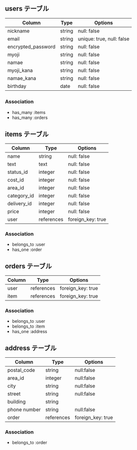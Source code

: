 ## users テーブル

| Column   | Type   | Options     |
| -------- | ------ | ----------- |
| nickname | string | null: false |
| email    | string | unique: true, null: false  |
| encrypted_password | string | null: false |
| myoji    | string | null: false |
| namae | string | null: false |
| myoji_kana | string | null: false |
| namae_kana | string | null: false |
| birthday | date     | null: false |

### Association　　

- has_many :items
- has_many :orders

## items テーブル

| Column | Type   | Options     |
| ------ | ------ | ----------- |
| name        | string       | null: false |
| text        | text         | null: false |
| status_id   | integer      | null: false |
| cost_id     | integer      | null: false |
| area_id     | integer      | null: false |
| category_id | integer      | null: false |
| delivery_id | integer      | null: false |
| price       | integer      | null: false |
| user        | references   | foreign_key: true |

### Association

- belongs_to :user
- has_one :order 
 

## orders テーブル

| Column | Type       | Options         |
| ------ | ---------- | --------------- |
| user   | references | foreign_key: true  |
| item   | references | foreign_key: true  |


### Association

- belongs_to :user
- belongs_to :item
- has_one    :address


## address テーブル

| Column | Type       | Options         |
| ------ | ---------- | --------------- |
| postal_code    | string    | null:false        |
| area_id        | integer   | null:false        |
| city           | string    | null:false        |
| street         | string    | null:false        |
| building       | string    |                   |
| phone number   | string    | null:false        |
| order          | references| foreign_key: true |

### Association

- belongs_to :order



